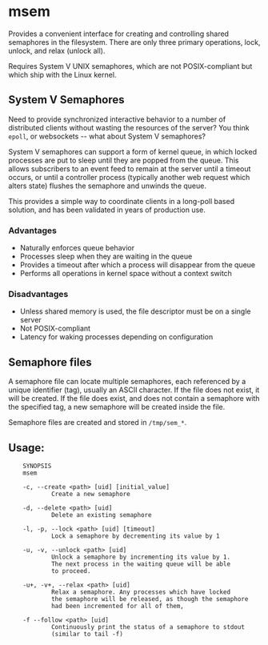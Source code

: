 # msem

Provides a convenient interface for creating and controlling shared
semaphores in the filesystem. There are only three primary operations,
lock, unlock, and relax (unlock all).

Requires System V UNIX semaphores, which are not POSIX-compliant but
which ship with the Linux kernel.

## System V Semaphores
Need to provide synchronized interactive behavior to a number of distributed clients without wasting the resources of the server? You think `epoll`, or websockets -- what about System V semaphores?

System V semaphores can support a form of kernel queue, in which locked processes are put to sleep until they are popped from the queue. This allows subscribers to an event feed to remain at the server until a timeout occurs, or until a controller process (typically another web request which alters state) flushes the semaphore and unwinds the queue.

This provides a simple way to coordinate clients in a long-poll based solution, and has been validated in years of production use.

### Advantages
- Naturally enforces queue behavior
- Processes sleep when they are waiting in the queue
- Provides a timeout after which a process will disappear from the queue
- Performs all operations in kernel space without a context switch
### Disadvantages
- Unless shared memory is used, the file descriptor must be on a single server
- Not POSIX-compliant
- Latency for waking processes depending on configuration

## Semaphore files
A semaphore file can locate multiple semaphores, each referenced
by a unique identifier (tag), usually an ASCII character. If the
file does not exist, it will be created. If the file does exist,
and does not contain a semaphore with the specified tag, a new
semaphore will be created inside the file.

Semaphore files are created and stored in `/tmp/sem_*`.

## Usage:
        SYNOPSIS
        msem

        -c, --create <path> [uid] [initial_value]
                Create a new semaphore

        -d, --delete <path> [uid]
                Delete an existing semaphore

        -l, -p, --lock <path> [uid] [timeout]
                Lock a semaphore by decrementing its value by 1

        -u, -v, --unlock <path> [uid]
                Unlock a semaphore by incrementing its value by 1.
                The next process in the waiting queue will be able
                to proceed.

        -u+, -v+, --relax <path> [uid]
                Relax a semaphore. Any processes which have locked
                the semaphore will be released, as though the semaphore
                had been incremented for all of them,

        -f --follow <path> [uid]
                Continuously print the status of a semaphore to stdout
                (similar to tail -f)
